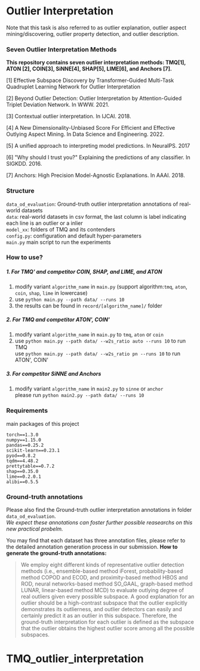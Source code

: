 # Outlier Interpretation 

Note that this task is also referred to as outlier explanation, outlier aspect mining/discovering, outlier property detection, and outlier description.

### Seven Outlier Interpretation Methods

**This repository contains seven outlier interpretation methods: TMQ[1], ATON [2], COIN[3], SiNNE[4], SHAP[5], LIME[6], and Anchors [7].**

[1] Effective Subspace Discovery by Transformer-Guided Multi-Task Quadruplet Learning Network for Outlier Interpretation

[2] Beyond Outlier Detection: Outlier Interpretation by Attention-Guided Triplet Deviation Network. In WWW. 2021.

[3] Contextual outlier interpretation. In IJCAI. 2018.

[4] A New Dimensionality-Unbiased Score For Efficient and Effective Outlying Aspect Mining. In Data Science and Engineering. 2022.

[5] A unified approach to interpreting model predictions. In NeuraIPS. 2017

[6] "Why should I trust you?" Explaining the predictions of any classifier. In SIGKDD. 2016.

[7] Anchors: High Precision Model-Agnostic Explanations. In AAAI. 2018.



### Structure
`data_od_evaluation`: Ground-truth outlier interpretation annotations of real-world datasets  
`data`: real-world datasets in csv format, the last column is label indicating each line is an outlier or a inlier  
`model_xx`: folders of TMQ and its contenders  
`config.py`: configuration and default hyper-parameters  
`main.py` main script to run the experiments



### How to use?
##### 1. For TMQ' and competitor COIN, SHAP, and LIME, and ATON
1. modify variant `algorithm_name` in `main.py` (support algorithm:`tmq`, `aton`, `coin`, `shap`, `lime`  in lowercase)
2. use `python main.py --path data/ --runs 10 `
3. the results can be found in `record/[algorithm_name]/` folder  

##### 2. For TMQ and competitor ATON', COIN' 
1. modify variant `algorithm_name` in `main.py` to `tmq`, `aton` or `coin`  
2. use `python main.py --path data/ --w2s_ratio auto --runs 10` to run TMQ  
   use `python main.py --path data/ --w2s_ratio pn --runs 10` to run ATON', COIN'  

##### 3. For competitor SiNNE and Anchors
1. modify variant `algorithm_name` in `main2.py` to `sinne` or `anchor`  
please run `python main2.py --path data/ --runs 10` 

  

### Requirements
main packages of this project  
```
torch==1.3.0
numpy==1.15.0
pandas==0.25.2
scikit-learn==0.23.1
pyod==0.8.2
tqdm==4.48.2
prettytable==0.7.2
shap==0.35.0
lime==0.2.0.1
alibi==0.5.5
```



### Ground-truth annotations

Please also find the Ground-truth outlier interpretation annotations in folder `data_od_evaluation`.   
*We expect these annotations can foster further possible reasearchs on this new practical probelm.*  

You may find that each dataset has three annotation files, please refer to the detailed annotation generation process in our submission.
**How to generate the ground-truth annotations:**
>  We employ eight different kinds of representative outlier detection methods (i.e., ensemble-based method iForest, probability-based method COPOD and ECOD, and proximity-based method HBOS and ROD, neural networks-based method SO_GAAL, graph-based method LUNAR, linear-based method MCD) to evaluate outlying degree of real outliers given every possible subspace. A good explanation for an outlier should be a high-contrast subspace that the outlier explicitly demonstrates its outlierness, and outlier detectors can easily and certainly predict it as an outlier in this subspace. Therefore, the ground-truth interpretation for each outlier is defined as the subspace that the outlier obtains the highest outlier score among all the possible subspaces.
# TMQ_outlier_interpretation
